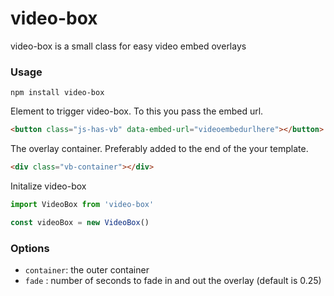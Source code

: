 # video-box

video-box is a small class for easy video embed overlays

### Usage

`npm install video-box`

Element to trigger video-box. To this you pass the embed url.

```html
<button class="js-has-vb" data-embed-url="videoembedurlhere"></button>
```

The overlay container. Preferably added to the end of the your template.

```html
<div class="vb-container"></div>
```

Initalize video-box

```javascript
import VideoBox from 'video-box'

const videoBox = new VideoBox()
```

### Options

- `container`: the outer container
- `fade` : number of seconds to fade in and out the overlay (default is 0.25)
